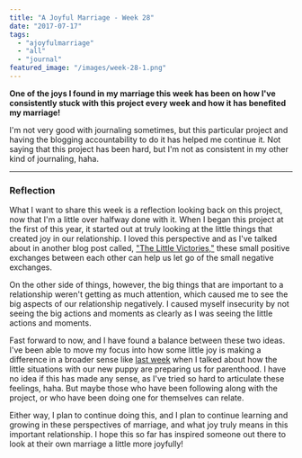 ```yaml
---
title: "A Joyful Marriage - Week 28"
date: "2017-07-17"
tags:
  - "ajoyfulmarriage"
  - "all"
  - "journal"
featured_image: "/images/week-28-1.png"
---
```


**One of the joys I found in my marriage this week has been on how I've consistently stuck with this project every week and how it has benefited my marriage!**

I'm not very good with journaling sometimes, but this particular project and having the blogging accountability to do it has helped me continue it. Not saying that this project has been hard, but I'm not as consistent in my other kind of journaling, haha.

* * *

### Reflection

What I want to share this week is a reflection looking back on this project, now that I'm a little over halfway done with it. When I began this project at the first of this year, it started out at truly looking at the little things that created joy in our relationship. I loved this perspective and as I've talked about in another blog post called, ["The Little Victories,"](https://freshlymarried.com/the-little-victories/) these small positive exchanges between each other can help us let go of the small negative exchanges.

On the other side of things, however, the big things that are important to a relationship weren't getting as much attention, which caused me to see the big aspects of our relationship negatively. I caused myself insecurity by not seeing the big actions and moments as clearly as I was seeing the little actions and moments.

Fast forward to now, and I have found a balance between these two ideas. I've been able to move my focus into how some little joy is making a difference in a broader sense like [last week](https://freshlymarried.com/a-joyful-marriage-week-27/) when I talked about how the little situations with our new puppy are preparing us for parenthood. I have no idea if this has made any sense, as I've tried so hard to articulate these feelings, haha. But maybe those who have been following along with the project, or who have been doing one for themselves can relate.

Either way, I plan to continue doing this, and I plan to continue learning and growing in these perspectives of marriage, and what joy truly means in this important relationship. I hope this so far has inspired someone out there to look at their own marriage a little more joyfully!
